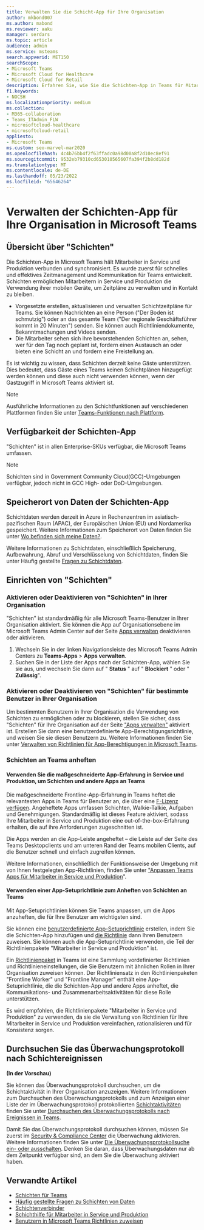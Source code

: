 ```yaml
---
title: Verwalten Sie die Schicht-App für Ihre Organisation
author: mkbond007
ms.author: mabond
ms.reviewer: aaku
manager: serdars
ms.topic: article
audience: admin
ms.service: msteams
search.appverid: MET150
searchScope:
- Microsoft Teams
- Microsoft Cloud for Healthcare
- Microsoft Cloud for Retail
description: Erfahren Sie, wie Sie die Schichten-App in Teams für Mitarbeiter in Service und Produktion in Ihrer Organisation einrichten und verwalten.
f1.keywords:
- NOCSH
ms.localizationpriority: medium
ms.collection:
- M365-collaboration
- Teams_ITAdmin_FLW
- microsoftcloud-healthcare
- microsoftcloud-retail
appliesto:
- Microsoft Teams
ms.custom: seo-marvel-mar2020
ms.openlocfilehash: 4c4b76bb4f2f63ffadc0a98d00a8f2d10ec8ef91
ms.sourcegitcommit: 9532eb79310cd653010565607fa394f2b8dd182d
ms.translationtype: MT
ms.contentlocale: de-DE
ms.lasthandoff: 05/23/2022
ms.locfileid: "65646264"
---
```

# <a name="manage-the-shifts-app-for-your-organization-in-microsoft-teams"></a>Verwalten der Schichten-App für Ihre Organisation in Microsoft Teams

## <a name="overview-of-shifts"></a>Übersicht über "Schichten"

Die Schichten-App in Microsoft Teams hält Mitarbeiter in Service und Produktion verbunden und synchronisiert. Es wurde zuerst für schnelles und effektives Zeitmanagement und Kommunikation für Teams entwickelt. Schichten ermöglichen Mitarbeitern in Service und Produktion die Verwendung ihrer mobilen Geräte, um Zeitpläne zu verwalten und in Kontakt zu bleiben.

- Vorgesetzte erstellen, aktualisieren und verwalten Schichtzeitpläne für Teams. Sie können Nachrichten an eine Person ("Der Boden ist schmutzig") oder an das gesamte Team ("Der regionale Geschäftsführer kommt in 20 Minuten") senden. Sie können auch Richtliniendokumente, Bekanntmachungen und Videos senden.
- Die Mitarbeiter sehen sich ihre bevorstehenden Schichten an, sehen, wer für den Tag noch geplant ist, fordern einen Austausch an oder bieten eine Schicht an und fordern eine Freistellung an.

Es ist wichtig zu wissen, dass Schichten derzeit keine Gäste unterstützen. Dies bedeutet, dass Gäste eines Teams keinen Schichtplänen hinzugefügt werden können und diese auch nicht verwenden können, wenn der Gastzugriff in Microsoft Teams aktiviert ist.

> [!Note]
> Ausführliche Informationen zu den Schichtfunktionen auf verschiedenen Plattformen finden Sie unter [Teams-Funktionen nach Plattform](https://support.microsoft.com/office/teams-features-by-platform-debe7ff4-7db4-4138-b7d0-fcc276f392d3).

## <a name="availability-of-shifts"></a>Verfügbarkeit der Schichten-App

"Schichten" ist in allen Enterprise-SKUs verfügbar, die Microsoft Teams umfassen.

> [!NOTE]
> Schichten sind in Government Community Cloud(GCC)-Umgebungen verfügbar, jedoch nicht in GCC High- oder DoD-Umgebungen.

## <a name="location-of-shifts-data"></a>Speicherort von Daten der Schichten-App

Schichtdaten werden derzeit in Azure in Rechenzentren im asiatisch-pazifischen Raum (APAC), der Europäischen Union (EU) und Nordamerika gespeichert. Weitere Informationen zum Speicherort von Daten finden Sie unter [Wo befinden sich meine Daten?](http://o365datacentermap.azurewebsites.net/).

Weitere Informationen zu Schichtdaten, einschließlich Speicherung, Aufbewahrung, Abruf und Verschlüsselung von Schichtdaten, finden Sie unter Häufig gestellte [Fragen zu Schichtdaten](shifts-data-faq.md).

## <a name="set-up-shifts"></a>Einrichten von "Schichten"

### <a name="enable-or-disable-shifts-in-your-organization"></a>Aktivieren oder Deaktivieren von "Schichten" in Ihrer Organisation

"Schichten" ist standardmäßig für alle Microsoft Teams-Benutzer in Ihrer Organisation aktiviert. Sie können die App auf Organisationsebene im Microsoft Teams Admin Center auf der Seite [Apps verwalten](../../manage-apps.md) deaktivieren oder aktivieren.

1. Wechseln Sie in der linken Navigationsleiste des Microsoft Teams Admin Centers zu **Teams-Apps** > **Apps verwalten**.
2. Suchen Sie in der Liste der Apps nach der Schichten-App, wählen Sie sie aus, und wechseln Sie dann auf " **Status** " auf " **Blockiert** " oder " **Zulässig**".

### <a name="enable-or-disable-shifts-for-specific-users-in-your-organization"></a>Aktivieren oder Deaktivieren von "Schichten" für bestimmte Benutzer in Ihrer Organisation

Um bestimmten Benutzern in Ihrer Organisation die Verwendung von Schichten zu ermöglichen oder zu blockieren, stellen Sie sicher, dass "Schichten" für Ihre Organisation auf der Seite ["Apps verwalten"](../../manage-apps.md) aktiviert ist. Erstellen Sie dann eine benutzerdefinierte App-Berechtigungsrichtlinie, und weisen Sie sie diesen Benutzern zu. Weitere Informationen finden Sie unter [Verwalten von Richtlinien für App-Berechtigungen in Microsoft Teams](../../teams-app-permission-policies.md).

### <a name="pin-shifts-to-teams"></a>Schichten an Teams anheften

#### <a name="use-the-tailored-frontline-app-experience-to-pin-shifts-and-other-apps-to-teams"></a>Verwenden Sie die maßgeschneiderte App-Erfahrung in Service und Produktion, um Schichten und andere Apps an Teams

Die maßgeschneiderte Frontline-App-Erfahrung in Teams heftet die relevantesten Apps in Teams für Benutzer an, die über eine [F-Lizenz verfügen](https://www.microsoft.com/microsoft-365/enterprise/frontline#office-SKUChooser-0dbn8nt). Angeheftete Apps umfassen Schichten, Walkie-Talkie, Aufgaben und Genehmigungen. Standardmäßig ist dieses Feature aktiviert, sodass Ihre Mitarbeiter in Service und Produktion eine out-of-the-box-Erfahrung erhalten, die auf ihre Anforderungen zugeschnitten ist.

Die Apps werden an die App-Leiste angeheftet – die Leiste auf der Seite des Teams Desktopclients und am unteren Rand der Teams mobilen Clients, auf die Benutzer schnell und einfach zugreifen können.

Weitere Informationen, einschließlich der Funktionsweise der Umgebung mit von Ihnen festgelegten App-Richtlinien, finden Sie unter ["Anpassen Teams Apps für Mitarbeiter in Service und Produktion](../../pin-teams-apps-based-on-license.md)".  

#### <a name="use-an-app-setup-policy-to-pin-shifts-to-teams"></a>Verwenden einer App-Setuprichtlinie zum Anheften von Schichten an Teams

Mit App-Setuprichtlinien können Sie Teams anpassen, um die Apps anzuheften, die für Ihre Benutzer am wichtigsten sind.

Sie können eine [benutzerdefinierte App-Setuprichtlinie](../../teams-app-setup-policies.md) erstellen, indem Sie die Schichten-App hinzufügen und [die Richtlinie](../../assign-policies-users-and-groups.md) dann Ihren Benutzern zuweisen. Sie können auch die App-Setuprichtlinie verwenden, die Teil der Richtlinienpakete "Mitarbeiter in Service und Produktion" ist.

Ein [Richtlinienpaket](../../manage-policy-packages.md) in Teams ist eine Sammlung vordefinierter Richtlinien und Richtlinieneinstellungen, die Sie Benutzern mit ähnlichen Rollen in Ihrer Organisation zuweisen können. Der Richtliniensatz in den Richtlinienpaketen "Frontline Worker" und "Frontline Manager" enthält eine App-Setuprichtlinie, die die Schichten-App und andere Apps anheftet, die Kommunikations- und Zusammenarbeitsaktivitäten für diese Rolle unterstützen.

Es wird empfohlen, die Richtlinienpakete "Mitarbeiter in Service und Produktion" zu verwenden, da sie die Verwaltung von Richtlinien für Ihre Mitarbeiter in Service und Produktion vereinfachen, rationalisieren und für Konsistenz sorgen.

## <a name="search-the-audit-log-for-shifts-events"></a>Durchsuchen Sie das Überwachungsprotokoll nach Schichtereignissen

**(In der Vorschau)**

Sie können das Überwachungsprotokoll durchsuchen, um die Schichtaktivität in Ihrer Organisation anzuzeigen.  Weitere Informationen zum Durchsuchen des Überwachungsprotokolls und zum Anzeigen einer Liste der im Überwachungsprotokoll protokollierten [Schichtaktivitäten](../../audit-log-events.md#shifts-in-teams-activities) finden Sie unter [Durchsuchen des Überwachungsprotokolls nach Ereignissen in Teams](../../audit-log-events.md).

Damit Sie das Überwachungsprotokoll durchsuchen können, müssen Sie zuerst im [Security & Compliance Center](https://protection.office.com) die Überwachung aktivieren. Weitere Informationen finden Sie unter [Die Überwachungsprotokollsuche ein- oder ausschalten](https://support.office.com/article/Turn-Office-365-audit-log-search-on-or-off-e893b19a-660c-41f2-9074-d3631c95a014). Denken Sie daran, dass Überwachungsdaten nur ab dem Zeitpunkt verfügbar sind, an dem Sie die Überwachung aktiviert haben.

## <a name="related-articles"></a>Verwandte Artikel

- [Schichten für Teams](../shifts-for-teams-landing-page.md)
- [Häufig gestellte Fragen zu Schichten von Daten](shifts-data-faq.md)
- [Schichtenverbinder](shifts-connectors.md)
- [Schichthilfe für Mitarbeiter in Service und Produktion](https://support.office.com/article/apps-and-services-cc1fba57-9900-4634-8306-2360a40c665b)
- [Benutzern in Microsoft Teams Richtlinien zuweisen](../../policy-assignment-overview.md)
